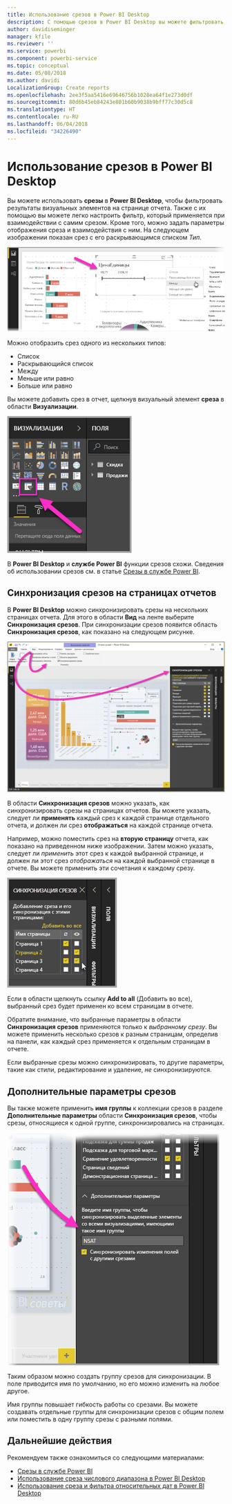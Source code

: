 ```yaml
---
title: Использование срезов в Power BI Desktop
description: С помощью срезов в Power BI Desktop вы можете фильтровать, выделять и настраивать отчеты.
author: davidiseminger
manager: kfile
ms.reviewer: ''
ms.service: powerbi
ms.component: powerbi-service
ms.topic: conceptual
ms.date: 05/08/2018
ms.author: davidi
LocalizationGroup: Create reports
ms.openlocfilehash: 2ee3f5aa5416e69646756b1028ea64f1e273d0df
ms.sourcegitcommit: 80d6b45eb84243e801b60b9038b9bff77c30d5c8
ms.translationtype: HT
ms.contentlocale: ru-RU
ms.lasthandoff: 06/04/2018
ms.locfileid: "34226490"
---
```

# <a name="using-slicers-power-bi-desktop"></a>Использование срезов в Power BI Desktop

Вы можете использовать **срезы** в **Power BI Desktop**, чтобы фильтровать результаты визуальных элементов на странице отчета. Также с их помощью вы можете легко настроить фильтр, который применяется при взаимодействии с самим срезом. Кроме того, можно задать параметры отображения среза и взаимодействия с ним. На следующем изображении показан срез с его раскрывающимся списком *Тип*. 

![срезы в Power BI Desktop](media/desktop-slicers/desktop-slicers_01.png)

Можно отобразить срез одного из нескольких типов:

* Список
* Раскрывающийся список
* Между
* Меньше или равно
* Больше или равно

Вы можете добавить срез в отчет, щелкнув визуальный элемент **среза** в области **Визуализации**.

![тип визуального элемента "срез"](media/desktop-slicers/desktop-slicers_02.png)

В **Power BI Desktop** и **службе Power BI** функции срезов схожи. Сведения об использовании срезов см. в статье [Срезы в службе Power BI](power-bi-visualization-slicers.md).

## <a name="synchronize-slicers-across-report-pages"></a>Синхронизация срезов на страницах отчетов

В **Power BI Desktop** можно синхронизировать срезы на нескольких страницах отчета. Для этого в области **Вид** на ленте выберите **Синхронизация срезов**. При синхронизации срезов появится область **Синхронизация срезов**, как показано на следующем рисунке.

![отображение области "Синхронизация срезов"](media/desktop-slicers/desktop-slicers_03.png)

В области **Синхронизация срезов** можно указать, как синхронизировать срезы на страницах отчетов. Вы можете указать, следует ли **применять** каждый срез к каждой странице отдельного отчета, и должен ли срез **отображаться** на каждой странице отчета.

Например, можно поместить срез на **вторую страницу** отчета, как показано на приведенном ниже изображении. Затем можно указать, следует ли *применить* этот срез к каждой выбранной странице, и должен ли этот срез *отображаться* на каждой выбранной странице в отчете. Вы можете применить эти сочетания к каждому срезу. 

![синхронизация срезов](media/desktop-slicers/desktop-slicers_04.png)

Если в области щелкнуть ссылку **Add to all** (Добавить во все), выбранный срез будет применен ко всем страницам в отчете.


Обратите внимание, что выбранные параметры в области **Синхронизация срезов** применяются только к *выбранному срезу*. Вы можете применить несколько срезов к разным страницам, определив на панели, как каждый срез применяется к отдельным страницам в отчете. 

Если выбранные срезы можно синхронизировать, то другие параметры, такие как стили, редактирование и удаление, *не* синхронизируются. 

## <a name="advanced-options-for-slicers"></a>Дополнительные параметры срезов

Вы также можете применить **имя группы** к коллекции срезов в разделе **Дополнительные параметры** области **Синхронизация срезов**, чтобы срезы, относящиеся к одной группе, синхронизировались на страницах. 

![имя группы срезов](media/desktop-slicers/desktop-slicers_05.png)

Таким образом можно создать группу срезов для синхронизации. В поле приводится имя по умолчанию, но его можно изменить на любое другое. 

Имя группы повышает гибкость работы со срезами. Вы можете создавать отдельные группы для синхронизации срезов с общим полем или поместить в одну группу срезы с разными полями. 


## <a name="next-steps"></a>Дальнейшие действия

Рекомендуем также ознакомиться со следующими материалами:

* [Срезы в службе Power BI](power-bi-visualization-slicers.md)
* [Использование среза числового диапазона в Power BI Desktop](desktop-slicer-numeric-range.md)
* [Использование среза и фильтра относительных дат в Power BI Desktop](desktop-slicer-filter-date-range.md)

